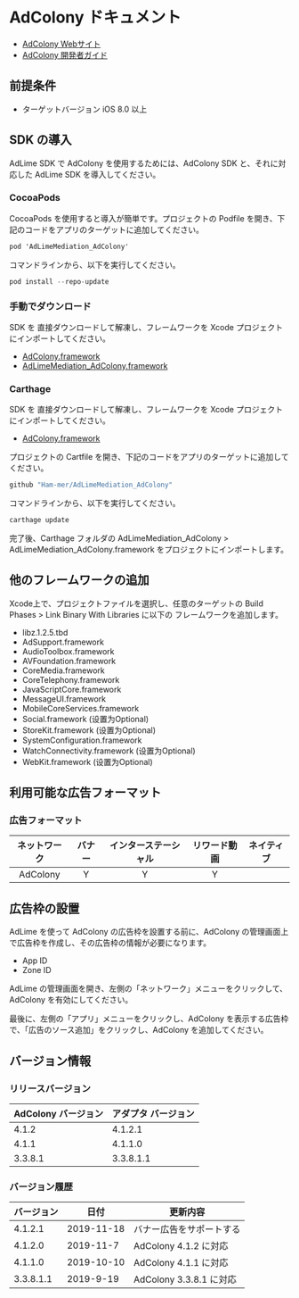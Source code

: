 # AdColony ドキュメント
- [AdColony Webサイト](https://www.adcolony.com)
- [AdColony 開発者ガイド](https://github.com/AdColony/AdColony-iOS-SDK-3/wiki/Project-Setup)

## 前提条件
- ターゲットバージョン iOS 8.0 以上

## SDK の導入
AdLime SDK で AdColony を使用するためには、AdColony SDK と、それに対応した AdLime SDK を導入してください。

### CocoaPods

CocoaPods を使用すると導入が簡単です。プロジェクトの Podfile を開き、下記のコードをアプリのターゲットに追加してください。
```objectivec
pod 'AdLimeMediation_AdColony'
```

コマンドラインから、以下を実行してください。
```objectivec
pod install --repo-update
```

### 手動でダウンロード
SDK を 直接ダウンロードして解凍し、フレームワークを Xcode プロジェクトにインポートしてください。
- [AdColony.framework](https://github.com/Ham-mer/AdLime-iOS-Pub/raw/master/DownloadZip/Networks/AdColony/AdColony_4.1.2.zip)
- [AdLimeMediation_AdColony.framework](https://github.com/Ham-mer/AdLime-iOS-Pub/raw/master/DownloadZip/AdLimeMediation_AdColony/4.1.2.1.zip)

### Carthage
SDK を 直接ダウンロードして解凍し、フレームワークを Xcode プロジェクトにインポートしてください。
- [AdColony.framework](https://github.com/Ham-mer/AdLime-iOS-Pub/raw/master/DownloadZip/Networks/AdColony/AdColony_4.1.2.zip)

プロジェクトの Cartfile を開き、下記のコードをアプリのターゲットに追加してください。
```objectivec
github "Ham-mer/AdLimeMediation_AdColony"
```

コマンドラインから、以下を実行してください。
```objectivec
carthage update
```

完了後、Carthage フォルダの AdLimeMediation_AdColony > AdLimeMediation_AdColony.framework をプロジェクトにインポートします。

## 他のフレームワークの追加
Xcode上で、プロジェクトファイルを選択し、任意のターゲットの Build Phases > Link Binary With Libraries に以下の フレームワークを追加します。

- libz.1.2.5.tbd
- AdSupport.framework
- AudioToolbox.framework
- AVFoundation.framework
- CoreMedia.framework
- CoreTelephony.framework
- JavaScriptCore.framework
- MessageUI.framework
- MobileCoreServices.framework
- Social.framework (设置为Optional)
- StoreKit.framework (设置为Optional)
- SystemConfiguration.framework
- WatchConnectivity.framework (设置为Optional)
- WebKit.framework (设置为Optional)

## 利用可能な広告フォーマット

### 広告フォーマット
|ネットワーク|バナー|インターステーシャル|リワード動画|ネイティブ|
|:--------:|:----:|:----------:|:-------:|:----:|
|AdColony  | Y    | Y          |   Y     |      |


## 広告枠の設置

AdLime を使って AdColony の広告枠を設置する前に、AdColony の管理画面上で広告枠を作成し、その広告枠の情報が必要になります。
- App ID
- Zone ID

AdLime の管理画面を開き、左側の「ネットワーク」メニューをクリックして、AdColony を有効にしてください。

最後に、左側の「アプリ」メニューをクリックし、AdColony を表示する広告枠で、「広告のソース追加」をクリックし、AdColony を追加してください。

## バージョン情報

### リリースバージョン
| AdColony バージョン | アダプタ バージョン |
|:-----------------|:----------------|
| 4.1.2            | 4.1.2.1         |
| 4.1.1            | 4.1.1.0         |
| 3.3.8.1          | 3.3.8.1.1       |

### バージョン履歴
| バージョン        | 日付       | 更新内容                           |
|-----------------|------------|----------------------------------|
| 4.1.2.1         | 2019-11-18 | バナー広告をサポートする        |
| 4.1.2.0         | 2019-11-7  | AdColony 4.1.2  に対応        |
| 4.1.1.0         | 2019-10-10 | AdColony 4.1.1  に対応        |
| 3.3.8.1.1       | 2019-9-19  | AdColony 3.3.8.1  に対応        |